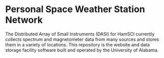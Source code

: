 # Personal Space Weather Station Network
The Distributed Array of Small Instruments (DASI) for HamSCI currently collects spectrum and magnetometer data from many sources and stores them in a variety of locations. This repository is the website and data storage facility software built and operated by the University of Alabama.
